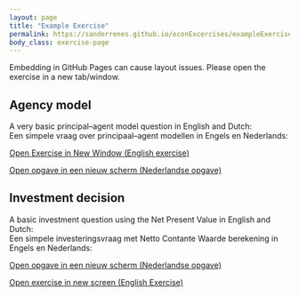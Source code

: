 ```yaml
---
layout: page
title: "Example Exercise"
permalink: https://sanderrenes.github.io/econExcercises/exampleExercise
body_class: exercise-page
---
```


  <p class="note">
    Embedding in GitHub Pages can cause layout issues. Please open the exercise in a new tab/window.
  </p>

  <h2>Agency model</h2>
  <p>A very basic principal–agent model question in English and Dutch:<br>
     Een simpele vraag over principaal–agent modellen in Engels en Nederlands:</p>

  <p>
    <a class="btn" href="https://sanderrenes.github.io/econExcercises/graspleExercise.html"
       target="_blank" rel="noopener noreferrer">
      Open Exercise in New Window (English exercise)
    </a>

   <a class="btn" href="https://sanderrenes.github.io/econExcercises/graspleExerciseNL.html"
       target="_blank" rel="noopener noreferrer">
      Open opgave in een nieuw scherm (Nederlandse opgave)
   </a>
  </p>

  <h2>Investment decision</h2>
  <p>A basic investment question using the Net Present Value in English and Dutch:<br>
     Een simpele investeringsvraag met Netto Contante Waarde berekening in Engels en Nederlands:</p>

  <p>
    <a class="btn" href="https://sanderrenes.github.io/econExcercises/exampleNPV_NL.html"
       target="_blank" rel="noopener noreferrer">
      Open opgave in een nieuw scherm (Nederlandse opgave)
    </a>

   <a class="btn" href="https://sanderrenes.github.io/econExcercises/ExampleExercise_NPV.html"
       target="_blank" rel="noopener noreferrer">
      Open exercise in new screen (English Exercise)
   </a>
  </p>
